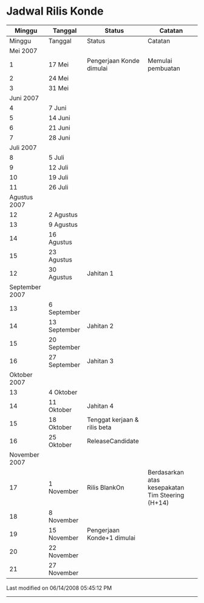 # Jadwal Rilis Konde

|	Minggu	|	Tanggal	|	Status	|	Catatan	|
|-----------|-----------|-----------|-----------|
|Minggu |Tanggal |Status |Catatan |
|Mei 2007 ||||
|1|17 Mei |Pengerjaan Konde dimulai |Memulai pembuatan |
|2|24 Mei |||
|3|31 Mei |||
|Juni 2007 ||||
|4|7 Juni |||
|5|14 Juni |||
|6|21 Juni |||
|7|28 Juni |||
|Juli 2007 ||||
|8|5 Juli |||
|9|12 Juli |||
|10|19 Juli |||
|11|26 Juli |||
|Agustus 2007 ||||
|12|2 Agustus |||
|13|9 Agustus |||
|14|16 Agustus |||
|15|23 Agustus |||
|12|30 Agustus |Jahitan 1 ||
|September 2007 ||||
|13|6 September |||
|14|13 September |Jahitan 2 ||
|15|20 September |||
|16|27 September |Jahitan 3 ||
|Oktober 2007 ||||
|13|4 Oktober |||
|14|11 Oktober |Jahitan 4 ||
|15|18 Oktober |Tenggat kerjaan & rilis beta ||
|16|25 Oktober |ReleaseCandidate ||
|November 2007 ||||
|17|1 November |Rilis BlankOn |Berdasarkan atas kesepakatan Tim Steering (H+14) |
|18|8 November |||
|19|15 November |Pengerjaan Konde+1 dimulai ||
|20|22 November |||
|21|27 November |||


Last modified on 06/14/2008 05:45:12 PM
 

---
 
